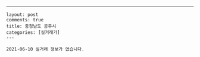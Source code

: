 ---
    layout: post
    comments: true
    title: 충청남도 공주시
    categories: [실거래가]
    ---

    2021-06-10 실거래 정보가 없습니다.

    